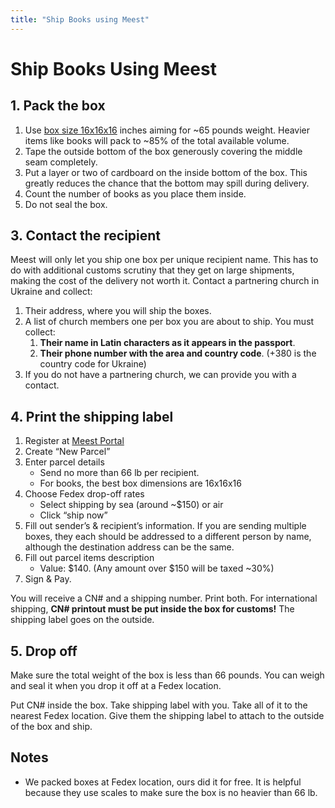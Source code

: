 ```yaml
---
title: "Ship Books using Meest"
---
```


# Ship Books Using Meest

## 1. Pack the box

1. Use [box size 16x16x16](https://www.amazon.com/gp/product/B01D37HO28/ "BOX USA Moving Boxes 16L x 16W x 16H Cube 25-Pack | Corrugated Cardboard Box for Packing, Moving and Storage 16x16x16 161616") inches aiming for ~65 pounds weight. Heavier items like books will pack to ~85% of the total available volume.
2. Tape the outside bottom of the box generously covering the middle seam completely.
3. Put a layer or two of cardboard on the inside bottom of the box. This greatly reduces the chance that the bottom may spill during delivery.
4. Count the number of books as you place them inside.
5. Do not seal the box.

## 3. Contact the recipient

Meest will only let you ship one box per unique recipient name. This has to do with additional customs scrutiny that they get on large shipments, making the cost of the delivery not worth it. Contact a partnering church in Ukraine and collect:

1. Their address, where you will ship the boxes.
2. A list of church members one per box you are about to ship. You must collect:
    1. **Their name in Latin characters as it appears in the passport**.
    2. **Their phone number with the area and country code**. (+380 is the country code for Ukraine)
3. If you do not have a partnering church, we can provide you with a contact.

## 4. Print the shipping label

1. Register at [Meest Portal](https://us.meest.com/portal)
2. Create “New Parcel”
3. Enter parcel details
    - Send no more than 66 lb per recipient.
    - For books, the best box dimensions are 16x16x16
4. Choose Fedex drop-off rates
    - Select shipping by sea (around ~$150) or air
    - Click “ship now”
5. Fill out sender’s & recipient’s information. If you are sending multiple boxes, they each should be addressed to a different person by name, although the destination address can be the same.
6. Fill out parcel items description
    - Value: $140. (Any amount over $150 will be taxed ~30%)
7. Sign & Pay.

You will receive a CN\# and a shipping number. Print both. For international shipping, **CN\# printout must be put inside the box for customs!** The shipping label goes on the outside.

## 5. Drop off

Make sure the total weight of the box is less than 66 pounds. You can weigh and seal it when you drop it off at a Fedex location.

Put CN\# inside the box. Take shipping label with you.
Take all of it to the nearest Fedex location. Give them the shipping label to attach to the outside of the box and ship.

## Notes

- We packed boxes at Fedex location, ours did it for free. It is helpful because they use scales to make sure the box is no heavier than 66 lb.
